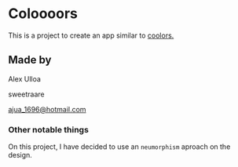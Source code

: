 # Coloooors

This is a project to create an app similar to [coolors.](https://coolors.co/palettes/trending)

## Made by

Alex Ulloa

sweetraare

ajua_1696@hotmail.com

### Other notable things

On this project, I have decided to use an `neumorphism` aproach on the design.
